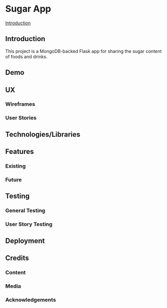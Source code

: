 <h1 id="title">Sugar App</h1>

[Introduction](#introduction)

<h2 id="introduction">Introduction</h2>

This project is a MongoDB-backed Flask app for sharing the sugar content of foods and drinks.

<h2>Demo</h2>

<h2>UX</h2>

### Wireframes
### User Stories

<h2>Technologies/Libraries</h2>

<h2>Features</h2>

### Existing
### Future

<h2>Testing</h2>

### General Testing
### User Story Testing

<h2>Deployment</h2>

<h2>Credits</h2>

### Content
### Media
### Acknowledgements
